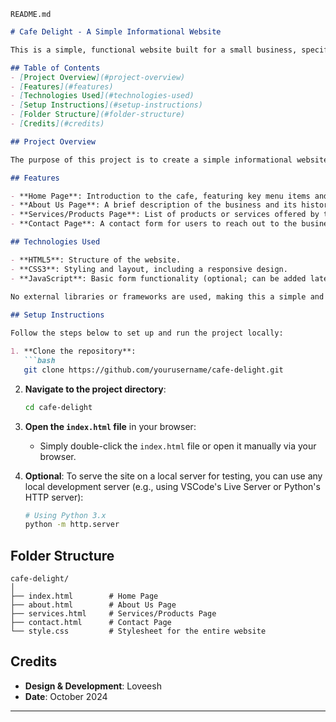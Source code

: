  `README.md` 


```md
# Cafe Delight - A Simple Informational Website

This is a simple, functional website built for a small business, specifically a cafe named **Cafe Delight**. It includes four key pages: Home, About Us, Services/Products, and Contact. The website is designed with clean, user-friendly navigation and modern aesthetics using HTML, CSS, and JavaScript.

## Table of Contents
- [Project Overview](#project-overview)
- [Features](#features)
- [Technologies Used](#technologies-used)
- [Setup Instructions](#setup-instructions)
- [Folder Structure](#folder-structure)
- [Credits](#credits)

## Project Overview

The purpose of this project is to create a simple informational website for a cafe. It serves as a platform to showcase the cafe's offerings, services, and contact details. The project is fully responsive and can be adapted to other types of small businesses by updating the content.

## Features

- **Home Page**: Introduction to the cafe, featuring key menu items and a call to action.
- **About Us Page**: A brief description of the business and its history.
- **Services/Products Page**: List of products or services offered by the cafe.
- **Contact Page**: A contact form for users to reach out to the business.

## Technologies Used

- **HTML5**: Structure of the website.
- **CSS3**: Styling and layout, including a responsive design.
- **JavaScript**: Basic form functionality (optional; can be added later).
  
No external libraries or frameworks are used, making this a simple and lightweight project.

## Setup Instructions

Follow the steps below to set up and run the project locally:

1. **Clone the repository**:
   ```bash
   git clone https://github.com/yourusername/cafe-delight.git
   ```

2. **Navigate to the project directory**:
   ```bash
   cd cafe-delight
   ```

3. **Open the `index.html` file** in your browser:
   - Simply double-click the `index.html` file or open it manually via your browser.

4. **Optional**: To serve the site on a local server for testing, you can use any local development server (e.g., using VSCode's Live Server or Python's HTTP server):
   ```bash
   # Using Python 3.x
   python -m http.server
   ```

## Folder Structure

```
cafe-delight/
│
├── index.html        # Home Page
├── about.html        # About Us Page
├── services.html     # Services/Products Page
├── contact.html      # Contact Page
└── style.css         # Stylesheet for the entire website
```

## Credits

- **Design & Development**: Loveesh 
- **Date**: October 2024

---

